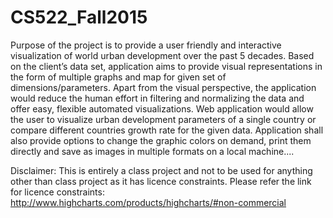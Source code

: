 # CS522_Fall2015
Purpose of the project is to provide a user friendly and interactive visualization of world urban development over the past 5 decades. Based on the client’s data set, application aims to provide visual representations in the form of multiple graphs and map for given set of dimensions/parameters. Apart from the visual perspective, the application would reduce the human effort in filtering and normalizing the data and offer easy, flexible automated visualizations. Web application would allow the user to visualize urban development parameters of a single country or compare different countries growth rate for the given data. Application shall also provide options to change the graphic colors on demand, print them directly and save as images in multiple formats on a local machine....

Disclaimer: This is entirely a class project and not to be used for anything other than class project as it has licence constraints. Please refer the link for licence constraints: http://www.highcharts.com/products/highcharts/#non-commercial
